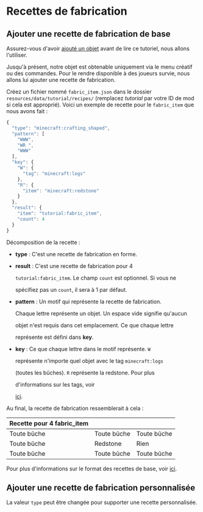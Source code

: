 # Recettes de fabrication

## Ajouter une recette de fabrication de base

Assurez-vous d'avoir [ajouté un objet](objets.md) avant de lire ce tutoriel, nous allons l'utiliser.

Jusqu'à présent, notre objet est obtenable uniquement via le menu créatif ou des commandes. Pour le rendre disponible à des joueurs survie, nous allons lui ajouter une recette de fabrication.

Créez un fichier nommé `fabric_item.json` dans le dossier `resources/data/tutorial/recipes/` \(remplacez _tutorial_ par votre ID de mod si cela est approprié\). Voici un exemple de recette pour le `fabric_item` que nous avons fait :

```javascript
{
  "type": "minecraft:crafting_shaped",
  "pattern": [
    "WWW",
    "WR ",
    "WWW"
  ],
  "key": {
    "W": {
      "tag": "minecraft:logs"
    },
    "R": {
      "item": "minecraft:redstone"
    }
  },
  "result": {
    "item": "tutorial:fabric_item",
    "count": 4
  }
}
```

Décomposition de la recette :

* **type** : C'est une recette de fabrication en forme.
* **result** : C'est une recette de fabrication pour 4

  `tutorial:fabric_item`. Le champ `count` est optionnel. Si vous ne

  spécifiez pas un `count`, il sera à 1 par défaut.

* **pattern** : Un motif qui représente la recette de fabrication.

  Chaque lettre représente un objet. Un espace vide signifie qu'aucun

  objet n'est requis dans cet emplacement. Ce que chaque lettre

  représente est défini dans **key**.

* **key** : Ce que chaque lettre dans le motif représente. `W`

  représente n'importe quel objet avec le tag `minecraft:logs`

  \(toutes les bûches\). `R` représente la redstone. Pour plus

  d'informations sur les tags, voir

  [ici](https://minecraft-fr.gamepedia.com/Tag).

Au final, la recette de fabrication ressemblerait à cela :

| Recette pour 4 fabric\_item |  |  |
| :--- | :--- | :--- |
| Toute bûche | Toute bûche | Toute bûche |
| Toute bûche | Redstone | Rien |
| Toute bûche | Toute bûche | Toute bûche |

Pour plus d'informations sur le format des recettes de base, voir [ici](https://minecraft-fr.gamepedia.com/Recette).

## Ajouter une recette de fabrication personnalisée

La valeur `type` peut être changée pour supporter une recette personnalisée.

